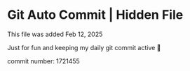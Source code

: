 # Git Auto Commit | Hidden File

This file was added Feb 12, 2025

Just for fun and keeping my daily git commit active 🤪

commit number: 1721455
